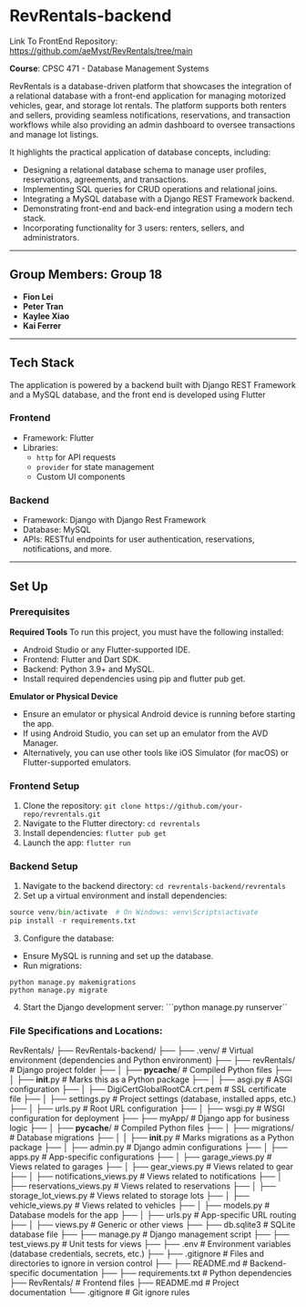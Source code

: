 # **RevRentals-backend**

Link To FrontEnd Repository: 
https://github.com/aeMyst/RevRentals/tree/main

**Course**: CPSC 471 - Database Management Systems


RevRentals is a database-driven platform that showcases the integration of a relational database with a front-end application for managing motorized vehicles, gear, and storage lot rentals. The platform supports both renters and sellers, providing seamless notifications, reservations, and transaction workflows while also providing an admin dashboard to oversee transactions and manage lot listings.

It highlights the practical application of database concepts, including:
- Designing a relational database schema to manage user profiles, reservations, agreements, and transactions.
- Implementing SQL queries for CRUD operations and relational joins.
- Integrating a MySQL database with a Django REST Framework backend.
- Demonstrating front-end and back-end integration using a modern tech stack.
- Incorporating functionality for 3 users: renters, sellers, and administrators.
  
---
## **Group Members: Group 18**

- **Fion Lei**
- **Peter Tran**
- **Kaylee Xiao**
- **Kai Ferrer**

---

## **Tech Stack**
The application is powered by a backend built with Django REST Framework and a MySQL database, and the front end is developed using Flutter
### Frontend

- Framework: Flutter
- Libraries:
  - `http` for API requests
  - `provider` for state management
  - Custom UI components

### Backend
- Framework: Django with Django Rest Framework
- Database: MySQL
- APIs: RESTful endpoints for user authentication, reservations, notifications, and more.

---

## **Set Up**
### Prerequisites
**Required Tools**
To run this project, you must have the following installed:
- Android Studio or any Flutter-supported IDE.
- Frontend: Flutter and Dart SDK.
- Backend: Python 3.9+ and MySQL.
- Install required dependencies using pip and flutter pub get.

**Emulator or Physical Device**
- Ensure an emulator or physical Android device is running before starting the app.
- If using Android Studio, you can set up an emulator from the AVD Manager.
- Alternatively, you can use other tools like iOS Simulator (for macOS) or Flutter-supported emulators.

### Frontend Setup
1. Clone the repository: ```git clone https://github.com/your-repo/revrentals.git```
2. Navigate to the Flutter directory: ```cd revrentals```
3. Install dependencies: ```flutter pub get```
4. Launch the app: ```flutter run```

### Backend Setup
1. Navigate to the backend directory: ```cd revrentals-backend/revrentals```
2. Set up a virtual environment and install dependencies:
```python -m venv venv
source venv/bin/activate  # On Windows: venv\Scripts\activate
pip install -r requirements.txt
```
3. Configure the database:
- Ensure MySQL is running and set up the database.
- Run migrations:
```
python manage.py makemigrations
python manage.py migrate
```
4. Start the Django development server: ```python manage.py runserver``

### File Specifications and Locations: 

RevRentals/
├── RevRentals-backend/
├── ├── .venv/                                   # Virtual environment (dependencies and Python environment)
├── ├── revRentals/                              # Django project folder
├── │   ├── __pycache__/                         # Compiled Python files
├── │   ├── __init__.py                          # Marks this as a Python package
├── │   ├── asgi.py                              # ASGI configuration
├── │   ├── DigiCertGlobalRootCA.crt.pem         # SSL certificate file
├── │   ├── settings.py                          # Project settings (database, installed apps, etc.)
├── │   ├── urls.py                              # Root URL configuration
├── │   ├── wsgi.py                              # WSGI configuration for deployment
├── ├── myApp/                                   # Django app for business logic
├── │   ├── __pycache__/                         # Compiled Python files
├── │   ├── migrations/                          # Database migrations
├── │   │   ├── __init__.py                      # Marks migrations as a Python package
├── │   ├── admin.py                             # Django admin configurations
├── │   ├── apps.py                              # App-specific configurations
├── │   ├── garage_views.py                      # Views related to garages
├── │   ├── gear_views.py                        # Views related to gear
├── │   ├── notifications_views.py               # Views related to notifications
├── │   ├── reservations_views.py                # Views related to reservations
├── │   ├── storage_lot_views.py                 # Views related to storage lots
├── │   ├── vehicle_views.py                     # Views related to vehicles
├── │   ├── models.py                            # Database models for the app
├── │   ├── urls.py                              # App-specific URL routing
├── │   ├── views.py                             # Generic or other views
├── ├── db.sqlite3                               # SQLite database file
├── ├── manage.py                                # Django management script
├── ├── test_views.py                            # Unit tests for views
├── ├── .env                                     # Environment variables (database credentials, secrets, etc.)
├── ├── .gitignore                               # Files and directories to ignore in version control
├── ├── README.md                                # Backend-specific documentation
├── ├── requirements.txt                         # Python dependencies
├── RevRentals/                                  # Frontend files
├── README.md                                    # Project documentation
└── .gitignore                                   # Git ignore rules
